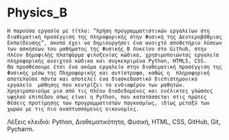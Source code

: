 # Physics_B

	Η παρούσα εργασία με τίτλο: “Χρήση προγραμματιστικών εργαλείων στη διαθεματική προσέγγιση της πληροφορικής στην Φυσική της Δευτεροβάθμιας Εκπαίδευσης”, σκοπό έχει να δημιουργήσει ένα ανοιχτό αποθετήριο λύσεων των ασκήσεων του μαθήματος της Φυσικής Β Λυκείου στο Github, στην πλέον δημοφιλής πλατφόρμα φιλοξενίας κώδικα, χρησιμοποιώντας εργαλεία πληροφορικής ανοιχτού κώδικα και συγκεκριμένα Python, HTML5, CSS.
	Θα προσθέσουμε έτσι ένα ακόμα εργαλείο στην διαθεματική προσέγγιση της Φυσικής μέσω της Πληροφορικής και αντίστροφα, καθώς η  πληροφορική αποτελούσε πάντα και αποτελεί ένα διασκεδαστικό διεπιστημονικό εργαλείο  μάθησης που κεντρίζει το ενδιαφέρον των μαθητών. 
	Χρησιμοποιούμε μια από τις πλέον διαδεδομένες και ευέλικτες γλώσσες υψηλού επιπέδου όπως είναι η Python, που κατατάσσεται στις πρώτες θέσεις προτίμησης των προγραμματιστών παγκοσμίως, ιδίως μεταξύ των χωρών με τις πιο αναπτυσσόμενες οικονομίες.
Λέξεις κλειδιά: Python, Διαθεματικότητα, Φυσική, HTML, CSS, GitHub, Git, Pycharm. 
